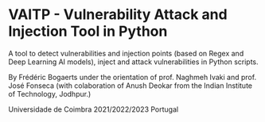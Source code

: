 # VAITP - Vulnerability Attack and Injection Tool in Python

A tool to detect vulnerabilities and injection points (based on Regex and Deep Learning AI models), inject and attack vulnerabilities in Python scripts.
<br>

By Frédéric Bogaerts under the orientation of prof. Naghmeh Ivaki and prof. José Fonseca (with colaboration of Anush Deokar from the Indian Institute of Technology, Jodhpur.)

Universidade de Coimbra 2021/2022/2023
Portugal
